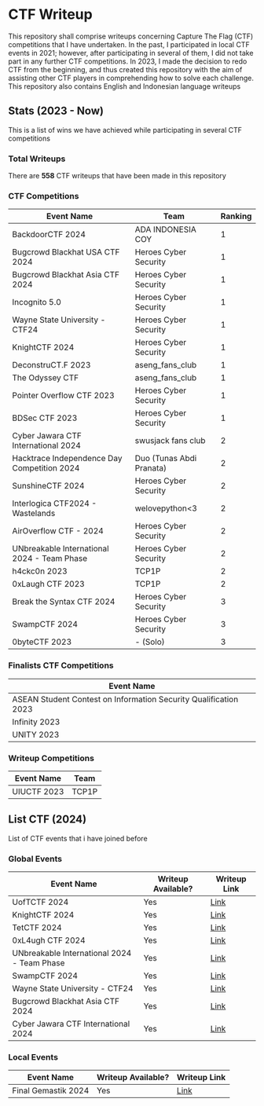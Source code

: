 # CTF Writeup
This repository shall comprise writeups concerning Capture The Flag (CTF) competitions that I have undertaken. In the past, I participated in local CTF events in 2021; however, after participating in several of them, I did not take part in any further CTF competitions. In 2023, I made the decision to redo CTF from the beginning, and thus created this repository with the aim of assisting other CTF players in comprehending how to solve each challenge. This repository also contains English and Indonesian language writeups

## Stats (2023 - Now)
This is a list of wins we have achieved while participating in several CTF competitions

### Total Writeups
There are __558__ CTF writeups that have been made in this repository

### CTF Competitions

| Event Name | Team | Ranking |
| ---------- | ---- | ------- |
| BackdoorCTF 2024 | ADA INDONESIA COY | 1 |
| Bugcrowd Blackhat USA CTF 2024 | Heroes Cyber Security | 1 |
| Bugcrowd Blackhat Asia CTF 2024 | Heroes Cyber Security | 1 |
| Incognito 5.0 | Heroes Cyber Security | 1 |
| Wayne State University - CTF24 | Heroes Cyber Security | 1 |
| KnightCTF 2024 | Heroes Cyber Security | 1 |
| DeconstruCT.F 2023 | aseng_fans_club | 1 |
| The Odyssey CTF | aseng_fans_club | 1 |
| Pointer Overflow CTF 2023 | Heroes Cyber Security | 1 |
| BDSec CTF 2023 | Heroes Cyber Security | 1 |
| Cyber Jawara CTF International 2024 | swusjack fans club | 2 |
| Hacktrace Independence Day Competition 2024 | Duo (Tunas Abdi Pranata) | 2 |
| SunshineCTF 2024 | Heroes Cyber Security | 2 |
| Interlogica CTF2024 - Wastelands | welovepython<3 | 2 |
| AirOverflow CTF - 2024 | Heroes Cyber Security | 2 |
| UNbreakable International 2024 - Team Phase | Heroes Cyber Security | 2 |
| h4ckc0n 2023 | TCP1P | 2 |
| 0xLaugh CTF 2023 | TCP1P | 2 |
| Break the Syntax CTF 2024 | Heroes Cyber Security | 3 |
| SwampCTF 2024 | Heroes Cyber Security | 3 |
| 0byteCTF 2023 | - (Solo) | 3 |

### Finalists CTF Competitions
| Event Name |
| ---------- |
| ASEAN Student Contest on Information Security Qualification 2023 |
| Infinity 2023 |
| UNITY 2023 |

### Writeup Competitions

| Event Name | Team |
| ---------- | ---- |
| UIUCTF 2023 | TCP1P |

## List CTF (2024)
List of CTF events that i have joined before

### Global Events
| Event Name | Writeup Available? | Writeup Link |
| ---------- | ------------------ | ------------ |
| UofTCTF 2024 | Yes | [Link](/2024/UofTCTF%202024/) |
| KnightCTF 2024 | Yes | [Link](/2024/KnightCTF%202024/) |
| TetCTF 2024 | Yes | [Link](/2024/TetCTF%202024/) |
| 0xL4ugh CTF 2024 | Yes |[Link](/2024/0xL4ugh%20CTF%202024/) |
| UNbreakable International 2024 - Team Phase | Yes |[Link](/2024/UNbreakable%20International%202024%20-%20Team%20Phase/) |
| SwampCTF 2024 | Yes |[Link](/2024/SwampCTF%202024/) |
| Wayne State University - CTF24 | Yes |[Link](/2024/Wayne%20State%20University%20-%20CTF24/) |
| Bugcrowd Blackhat Asia CTF 2024 | Yes |[Link](/2024/Bugcrowd%20Blackhat%20Asia%20CTF%202024/) |
| Cyber Jawara CTF International 2024 | Yes | [Link](/2024/Cyber%20Jawara%20CTF%20International%202024/) |

### Local Events
| Event Name | Writeup Available? | Writeup Link |
| ---------- | ------------------ | ------------ |
| Final Gemastik 2024 | Yes | [Link](/2024/Final%20Gemastik%202024/) |
